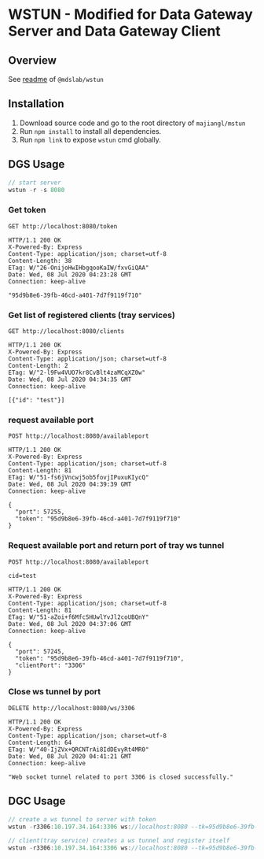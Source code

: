 # WSTUN - Modified for Data Gateway Server and Data Gateway Client

## Overview
See [readme](readme-wstun.md) of `@mdslab/wstun`

## Installation
1. Download source code and go to the root directory of `majiangl/mstun`
2. Run `npm install` to install all dependencies.
3. Run `npm link` to expose `wstun` cmd globally.

## DGS Usage
```javascript
// start server
wstun -r -s 8080
```

### Get token
```text
GET http://localhost:8080/token

HTTP/1.1 200 OK
X-Powered-By: Express
Content-Type: application/json; charset=utf-8
Content-Length: 38
ETag: W/"26-OnijoHwIHbgqooKaIW/fxvGiQAA"
Date: Wed, 08 Jul 2020 04:23:28 GMT
Connection: keep-alive

"95d9b8e6-39fb-46cd-a401-7d7f9119f710"
```

### Get list of registered clients (tray services)
```text
GET http://localhost:8080/clients

HTTP/1.1 200 OK
X-Powered-By: Express
Content-Type: application/json; charset=utf-8
Content-Length: 2
ETag: W/"2-l9Fw4VUO7kr8CvBlt4zaMCqXZ0w"
Date: Wed, 08 Jul 2020 04:34:35 GMT
Connection: keep-alive

[{"id": "test"}]
```

### request available port
```text
POST http://localhost:8080/availableport

HTTP/1.1 200 OK
X-Powered-By: Express
Content-Type: application/json; charset=utf-8
Content-Length: 81
ETag: W/"51-fs6jVncwj5ob5fovjIPuxuKIycQ"
Date: Wed, 08 Jul 2020 04:39:39 GMT
Connection: keep-alive

{
  "port": 57255,
  "token": "95d9b8e6-39fb-46cd-a401-7d7f9119f710"
}
```

### Request available port and return port of tray ws tunnel
```text
POST http://localhost:8080/availableport

cid=test

HTTP/1.1 200 OK
X-Powered-By: Express
Content-Type: application/json; charset=utf-8
Content-Length: 81
ETag: W/"51-aZoi+f6MfcSHUwlYvJl2coUBQnY"
Date: Wed, 08 Jul 2020 04:37:06 GMT
Connection: keep-alive

{
  "port": 57245,
  "token": "95d9b8e6-39fb-46cd-a401-7d7f9119f710",
  "clientPort": "3306"
}
```

### Close ws tunnel by port
```text
DELETE http://localhost:8080/ws/3306

HTTP/1.1 200 OK
X-Powered-By: Express
Content-Type: application/json; charset=utf-8
Content-Length: 64
ETag: W/"40-IjZVx+QRCNTrAi8IdDEvyRt4MR0"
Date: Wed, 08 Jul 2020 04:41:21 GMT
Connection: keep-alive

"Web socket tunnel related to port 3306 is closed successfully."
```

## DGC Usage
```javascript
// create a ws tunnel to server with token
wstun -r3306:10.197.34.164:3306 ws://localhost:8080 --tk=95d9b8e6-39fb-46cd-a401-7d7f9119f710

// client(tray service) creates a ws tunnel and register itself
wstun -r3306:10.197.34.164:3306 ws://localhost:8080 --tk=95d9b8e6-39fb-46cd-a401-7d7f9119f710 --cid=test
```